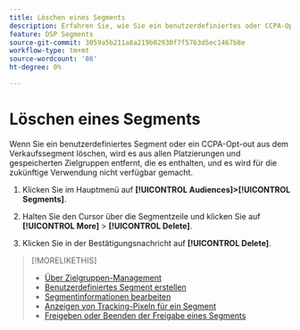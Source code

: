 ```yaml
---
title: Löschen eines Segments
description: Erfahren Sie, wie Sie ein benutzerdefiniertes oder CCPA-Opt-out vom Verkaufssegment löschen.
feature: DSP Segments
source-git-commit: 3059a5b211a8a219b02930f7f5763d5ec1467b8e
workflow-type: tm+mt
source-wordcount: '86'
ht-degree: 0%

---
```


# Löschen eines Segments

Wenn Sie ein benutzerdefiniertes Segment oder ein CCPA-Opt-out aus dem Verkaufssegment löschen, wird es aus allen Platzierungen und gespeicherten Zielgruppen entfernt, die es enthalten, und es wird für die zukünftige Verwendung nicht verfügbar gemacht.

1. Klicken Sie im Hauptmenü auf **[!UICONTROL Audiences]>[!UICONTROL Segments]**.

1. Halten Sie den Cursor über die Segmentzeile und klicken Sie auf **[!UICONTROL More]** > **[!UICONTROL Delete]**.

1. Klicken Sie in der Bestätigungsnachricht auf **[!UICONTROL Delete]**.

>[!MORELIKETHIS]
>
>* [Über Zielgruppen-Management](audience-about.md)
>* [Benutzerdefiniertes Segment erstellen](custom-segment-create.md)
>* [Segmentinformationen bearbeiten](segment-edit.md)
>* [Anzeigen von Tracking-Pixeln für ein Segment](segment-view-pixels.md)
>* [Freigeben oder Beenden der Freigabe eines Segments](segment-share.md)

